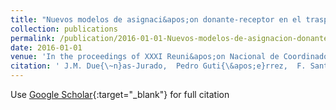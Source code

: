 ```yaml
---
title: "Nuevos modelos de asignaci&apos;on donante-receptor en el trasplante pulmonar"
collection: publications
permalink: /publication/2016-01-01-Nuevos-modelos-de-asignacion-donante-receptor-en-el-trasplante-pulmonar
date: 2016-01-01
venue: 'In the proceedings of XXXI Reuni&apos;on Nacional de Coordinadores de Transplantes'
citation: ' J.M. Due{\~n}as-Jurado,  Pedro Guti{\&apos;e}rrez,  F. Santos-Luna,  A. Salvatierra-Vel{\&apos;a}zquez,  C{\&apos;e}sar Herv{\&apos;a}s-Mart{\&apos;i}nez, &quot;Nuevos modelos de asignaci&amp;apos;on donante-receptor en el trasplante pulmonar.&quot; In the proceedings of XXXI Reuni&amp;apos;on Nacional de Coordinadores de Transplantes, 2016.'
---
```

Use [Google Scholar](https://scholar.google.com/scholar?q=Nuevos+modelos+de+asignaci&#x27;on+donante+receptor+en+el+trasplante+pulmonar){:target="_blank"} for full citation